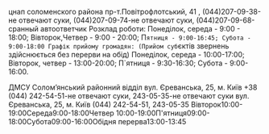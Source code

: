 цнап соломенского района пр-т.Повітрофлотський, 41 , (044)207-09-38-не отвечают суки, (044)207-09-74-не отвечают суки, (044)207-09-68-сранный автоответчик
Розклад роботи:
Понеділок, середа - 9:00 - 18:00;
Вівторок,Четвер - 9:00 - 20:00;
П`ятниця - 9:00-16:45; Субота - 9:00-18:00
Графік прийому громадян:
(Прийом суб`єктів звернень здійснюється
без перерви на обід)
Понеділок, середа - 10:00-17:00;
Вівторок, четвер - 13:00-20:00;
П`ятниця - 9:30-16:30; Субота - 9:00-16:00.

ДМСУ Солом’янський районний відділ 	вул. Єреванська, 25, м. Київ 	+38 (044) 242-54-51-не отвечают суки, 243-05-35-не отвечают суки
вул. Єреванська, 25, м. Київ
(044) 242-54-51, 243-05-35
Вівторок10:00-19:00Середа9:00-18:00Четвер 10:00-19:00П'ятниця09:00-18:00Субота09:00-16:00Обідня перерва13:00-13:45
